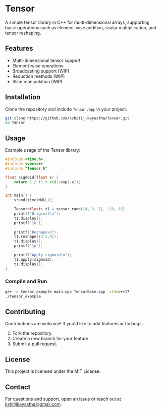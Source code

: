 # Tensor

A simple tensor library in C++ for multi-dimensional arrays, supporting basic operations such as element-wise addition, scalar multiplication, and tensor reshaping.

## Features

- Multi-dimensional tensor support
- Element-wise operations
- Broadcasting support (WIP)
- Reduction methods (WIP)
- Slice manipulation (WIP)

## Installation

Clone the repository and include `Tensor.hpp` in your project.

```sh
git clone https://github.com/kshitij-kayastha/Tensor.git
cd Tensor
```

## Usage

Example usage of the Tensor library:

```cpp
#include <time.h>
#include <vector>
#include "Tensor.h"

float sigmoid(float x) {
    return 1 / (1 + std::exp(-x));
}

int main() {
    srand(time(NULL));

    Tensor<float> t1 = tensor_rand({4, 3, 2}, -10, 10);
    printf("Original\n");
    t1.display();
    printf("\n");
    
    printf("Reshape\n");
    t1.reshape({3,2,4});
    t1.display();
    printf("\n");

    printf("Apply sigmoid\n");
    t1.apply(sigmoid);
    t1.display();
}
```

### Compile and Run

```sh
g++ -o tensor_example main.cpp TensorBase.cpp -std=c++17
./tensor_example
```

## Contributing

Contributions are welcome! If you'd like to add features or fix bugs:

1. Fork the repository.
2. Create a new branch for your feature.
3. Submit a pull request.

## License

This project is licensed under the MIT License.

## Contact

For questions and support, open an issue or reach out at <kshitijkayastha@gmail.com>.
